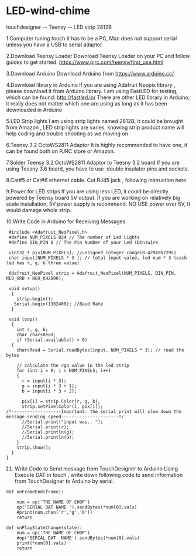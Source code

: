 # LED-wind-chime
touchdesigner -- Teensy -- LED strip 2812B


1.Computer tuning touch 
	It has to be a PC, Mac does not support serial unless you have a USB to serial adaptor.

2.Download Teensy Loader
	Download Teensy Loader on your PC and follow guides to get started. https://www.pjrc.com/teensy/first_use.html

3.Download Arduino 
	Download Arduino from https://www.arduino.cc/

4.Download library in Arduino
	If you are using Adafruit Neopix library , please download it from Arduino library. I am using FastLED for testing, which can be found: 
	http://fastled.io/
	There are other LED library in Arduino, it really does not matter which one are using as long as it has been downloaded in Arduino

5.LED Strip lights
	I am using strip lights named 2812B, it could be brought from Amazon , LED strip lights are varies, knowing strip product name will help coding and trouble shooting as we moving on

6.Teensy 3.2 OctoWS2811 Adaptor
	It is highly recommended to have one, it can be found both on PJRC store or Amazon. 

7.Solder Teensy 3.2 OctoWS2811 Adaptor to Teesny 3.2 board
	If you are using Teesny 3.6 board, you have to use  double insulator pins and sockets. 

8.Cat#5 or Cat#6 ethernet cable. 
	Cut RJ45 jack , following instruction here

9.Power for LED strips
	If you are using less LED, it could be directly powered by Teensy board 5V output. If you are working on relatively big scale installation, 5V power supply is recommend. NO USE power over 5V, It would damage whole strip. 

10.Write Code in Arduino for Receiving Messages
```
 #include <Adafruit_NeoPixel.h>
 #define NUM_PIXELS 824 // The number of Led Lights
 #define DIN_PIN 6 // The Pin Number of your Led (Din)wire

 uint32_t pix[NUM_PIXELS]; //unsigned integer range(0-4294967295)
 char input[NUM_PIXELS * 3 ]; // total input value, led num * 3 (each led has r, g, b three value)

 Adafruit_NeoPixel strip = Adafruit_NeoPixel(NUM_PIXELS, DIN_PIN, NEO_GRB + NEO_KHZ800);

 void setup()
  {
    strip.begin();
   Serial.begin(1382400); //Baud Rate
  }

 void loop()
  {
    int r, g, b;
    char charsRead;
    if (Serial.available() > 0)
  {
    charsRead = Serial.readBytes(input, NUM_PIXELS * 3); // read the bytes

    // calculate the rgb value in the led strip
    for (int i = 0; i < NUM_PIXELS; i++)
    {
      r = input[i * 3]; 
      g = input[i * 3 + 1];
      b = input[i * 3 + 2];

      pix[i] = strip.Color(r, g, b);
      strip.setPixelColor(i, pix[i]);
/*-------------------Important: the serial print will slow down the message sending speed----------------------*/
      //Serial.print("input was.. ");  
      //Serial.print(r);
      //Serial.println(g);
      //Serial.println(b);
    }
    strip.show();
  }
}
```
11. Write Code to Send message from TouchDesigner to Arduino
	Using Execute DAT in touch , write down following code to send information from TouchDesigner to Arduino by serial. 
```
def onFrameEnd(frame):

	num = op(‘THE NAME OF CHOP')
	op(‘SERIAL DAT NAME ').sendBytes(*num[0].vals)
	#print(num.chan('r','g','b'))
	return
	
def onPlayStateChange(state):
	num = op('THE NAME OF CHOP')
	#op('SERIAL DAT  NAME').sendBytes(*num[0].vals)
	print(*num[0].vals)
	return
```
                                                              



           
